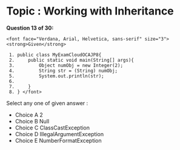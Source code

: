 Topic : Working with Inheritance
================================
**Question 13 of 30:**
```
<font face="Verdana, Arial, Helvetica, sans-serif" size="3"> <strong>Given</strong>

 1. public class MyExamCloudOCAJP8{
 2.     public static void main(String[] args){
 3.         Object numObj = new Integer(2);
 4.         String str = (String) numObj;
 5.         System.out.println(str);
 6. 
 7.     }
 8. } </font>
```

Select any one of given answer :
- Choice A 2
- Choice B Null
- Choice C ClassCastException
- Choice D IllegalArgumentException
- Choice E NumberFormatException

